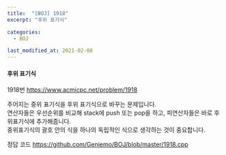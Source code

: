 ```yaml
---
title:  "[BOJ] 1918"
excerpt: "후위 표기식"

categories:
  - BOJ

last_modified_at: 2021-02-08
---
```


#### 후위 표기식

1918번 <https://www.acmicpc.net/problem/1918>

주어지는 중위 표기식을 후위 표기식으로 바꾸는 문제입니다.<br>
연산자들은 우선순위를 비교해 stack에 push 또는 pop을 하고, 피연산자들은 바로 후위표기식에 추가해줍니다.<br>
중위표기식의 괄호 안의 식을 하나의 독립적인 식으로 생각하는 것이 중요합니다.<br>

정답 코드 <https://github.com/Geniemo/BOJ/blob/master/1918.cpp>